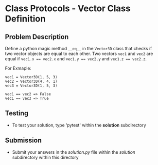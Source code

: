 # Class Protocols - Vector Class Definition

## Problem Description
Define a python magic method `__eq__` in the `Vector3D` class that checks if two vector objects are equal to each other. Two vectors `vec1` and `vec2` are equal if `vec1.x == vec2.x` and `vec1.y == vec2.y` and `vec1.z == vec2.z`.

For Exmaple:
```
vec1 = Vector3D(1, 5, 3)
vec2 = Vector3D(4, 4, 1)
vec3 = Vector3D(1, 5, 3)

vec1 == vec2 => False
vec1 == vec3 => True
```
## Testing
* To test your solution, type 'pytest' within the **solution** subdirectory

## Submission
* Submit your answers in the *solution.py* file within the *solution* subdirectory within this directory